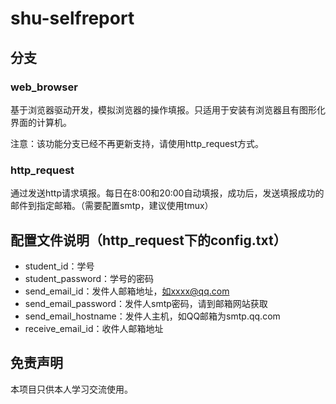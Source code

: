 # shu-selfreport

## 分支
### web_browser
基于浏览器驱动开发，模拟浏览器的操作填报。只适用于安装有浏览器且有图形化界面的计算机。

注意：该功能分支已经不再更新支持，请使用http_request方式。

### http_request
通过发送http请求填报。每日在8:00和20:00自动填报，成功后，发送填报成功的邮件到指定邮箱。（需要配置smtp，建议使用tmux）

## 配置文件说明（http_request下的config.txt）
* student_id：学号
* student_password：学号的密码
* send_email_id：发件人邮箱地址，如xxxx@qq.com
* send_email_password：发件人smtp密码，请到邮箱网站获取
* send_email_hostname：发件人主机，如QQ邮箱为smtp.qq.com
* receive_email_id：收件人邮箱地址

## 免责声明
本项目只供本人学习交流使用。
